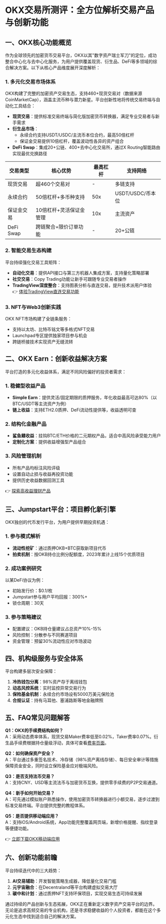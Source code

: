 # OKX交易所测评：全方位解析交易产品与创新功能  

## 一、OKX核心功能概览  
作为全球领先的加密货币交易平台，OKX以其"数字资产瑞士军刀"的定位，成功整合中心化与去中心化服务，为用户提供覆盖现货、衍生品、DeFi等多领域的综合解决方案。以下从核心产品维度展开深度解析：  

### 1. 多元化交易市场体系  
OKX构建了完整的加密资产交易生态，支持460+现货交易对（数据来源CoinMarketCap），涵盖主流币种与潜力新星。平台创新性地将传统交易终端与自动化工具结合：  
- **现货交易**：提供标准交易终端与简化版加密货币转换器，满足专业交易者与新手需求  
- **衍生品市场**：  
  - 永续合约支持USDT/USDC/主流币本位合约，最高50倍杠杆  
  - 保证金交易提供10倍杠杆，覆盖波动性各异的资产组合  
- **DeFi Swap**：集成20+公链、400+去中心化交易所，通过X Routing智能路由实现最优兑换路径  

| 交易类型       | 核心优势                     | 最高杠杆 | 支持网络          |
|----------------|----------------------------|----------|-------------------|
| 现货交易       | 超460个交易对               | -        | 多链支持          |
| 永续合约       | 50倍杠杆+多币种支持         | 50x      | USDT/USDC/币本位  |
| 保证金交易     | 10倍杠杆+灵活保证金管理     | 10x      | 主流资产          |
| DeFi Swap      | 跨链聚合+限价订单功能       | -        | 20+公链           |

### 2. 智能交易生态构建  
平台持续强化交易工具矩阵：  
- **自动化交易**：提供API接口与第三方机器人集成方案，支持量化策略部署  
- **社交交易**：Copy Trading功能让新手可跟随专业交易者操作  
- **TradingView深度整合**：支持图表分析与直连交易，提升技术派用户体验  
👉 [体验TradingView直连交易功能](https://bit.ly/okx_welcome)  

### 3. NFT与Web3创新实践  
OKX NFT市场构建了全链条服务：  
- 支持以太坊、比特币铭文等多格式NFT交易  
- Launchpad专区提供独家项目参与机会  
- 跨链桥接技术实现资产无缝流转  

## 二、OKX Earn：创新收益解决方案  
平台打造的多元化收益体系，满足不同风险偏好的投资者需求：  

### 1. 稳健型收益产品  
- **Simple Earn**：提供灵活/固定期限的质押服务，年化收益最高可达80%（以BTC/USDT等主流资产为例）  
- **链上收益**：支持ETH2.0质押、DeFi流动性提供等，收益透明可查  

### 2. 结构化金融产品  
- **鲨鱼鳍收益**：挂钩BTC/ETH价格的二元期权产品，适合中高风险承受能力用户  
- **定制化方案**：提供收益增强型产品组合  

### 3. 风险管理机制  
- 所有产品均标注风险评级  
- 设置自动止损与收益再投资功能  
- 提供历史收益数据回测工具  

👉 [探索高收益理财产品](https://bit.ly/okx_welcome)  

## 三、Jumpstart平台：项目孵化新引擎  
OKX独创的代币发行平台，为用户提供早期投资机遇：  

### 1. 参与模式解析  
- **流动性挖矿**：通过质押OKB+BTC获取新项目代币  
- **拍卖机制**：按OKB持仓比例分配额度，2023年累计上线15个优质项目  

### 2. 成功案例研究  
以某DeFi协议为例：  
- 初始发行价：$0.1/枚  
- Jumpstart参与用户平均回报：300%+  
- 锁仓周期：30天  

### 3. 参与策略建议  
- 配置建议：OKB持仓量建议占总资产10%-15%  
- 风险控制：分散参与不同赛道项目  
- 资金管理：预留30%流动性应对市场波动  

## 四、机构级服务与安全体系  
平台构建多层次安全保障：  
1. **冷热钱包分离**：98%资产存于离线钱包  
2. **动态风控系统**：实时监控异常交易行为  
3. **保险基金机制**：永续合约市场设有5000万美元保险池  
4. **合规认证**：持有马耳他、塞浦路斯等地金融牌照  

## 五、FAQ常见问题解答  

**Q1：OKX的手续费结构如何？**  
A：采用动态费率体系，现货交易Maker费率低至0.02%，Taker费率0.07%。衍生品手续费根据持仓量级浮动，具体可查看[费率页面](https://bit.ly/okx_welcomefees)。  

**Q2：如何确保资产安全？**  
A：平台通过多重签名技术、冷存储（98%资产离线存储）、每日安全审计等措施保障资金安全，同时设立保险基金应对极端风险。  

**Q3：是否支持法币交易？**  
A：支持CNY、USD等主流法币与加密货币互换，提供零手续费的P2P交易通道。  

**Q4：新手如何开始交易？**  
A：可先通过模拟账户熟悉操作，使用加密货币转换器进行小额交易，逐步过渡到标准交易终端。平台提供完整的教程体系。  

**Q5：是否提供移动端应用？**  
A：支持iOS/Android系统，App功能完整覆盖网页端，新增价格提醒、指纹登录等便捷功能。  

👉 [立即下载OKX移动端应用](https://bit.ly/okx_welcome)  

## 六、创新功能前瞻  
平台持续迭代中的三大趋势：  
1. **AI交易辅助**：开发智能策略生成器，降低量化交易门槛  
2. **元宇宙融合**：在Decentraland等平台构建虚拟交易大厅  
3. **碳中和计划**：通过质押NFT支持环保项目，实现交易生态可持续发展  

通过持续的产品创新与生态拓展，OKX正在重新定义数字资产交易平台的边界。无论是追求高频交易的专业机构，还是寻求稳健收益的个人投资者，都能在这个多元化生态中找到适合自己的解决方案。